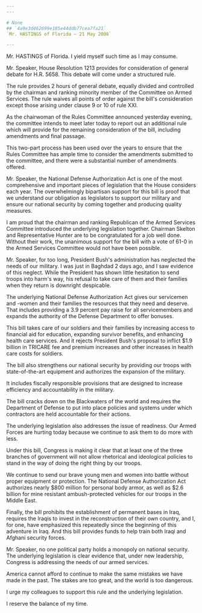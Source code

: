 ```yaml
---
---

# None
## `4a9e3d462699e185e44ddb77cea7fa21`
`Mr. HASTINGS of Florida — 21 May 2008`

---
```



Mr. HASTINGS of Florida. I yield myself such time as I may consume.

Mr. Speaker, House Resolution 1213 provides for consideration of 
general debate for H.R. 5658. This debate will come under a structured 
rule.

The rule provides 2 hours of general debate, equally divided and 
controlled by the chairman and ranking minority member of the Committee 
on Armed Services. The rule waives all points of order against the 
bill's consideration except those arising under clause 9 or 10 of rule 
XXI.

As the chairwoman of the Rules Committee announced yesterday evening, 
the committee intends to meet later today to report out an additional 
rule which will provide for the remaining consideration of the bill, 
including amendments and final passage.

This two-part process has been used over the years to ensure that the 
Rules Committee has ample time to consider the amendments submitted to 
the committee, and there were a substantial number of amendments 
offered.

Mr. Speaker, the National Defense Authorization Act is one of the 
most comprehensive and important pieces of legislation that the House 
considers each year. The overwhelmingly bipartisan support for this 
bill is proof that we understand our obligation as legislators to 
support our military and ensure our national security by coming 
together and producing quality measures.

I am proud that the chairman and ranking Republican of the Armed 
Services Committee introduced the underlying legislation together. 
Chairman Skelton and Representative Hunter are to be congratulated for 
a job well done. Without their work, the unanimous support for the bill 
with a vote of 61-0 in the Armed Services Committee would not have been 
possible.

Mr. Speaker, for too long, President Bush's administration has 
neglected the needs of our military. I was just in Baghdad 2 days ago, 
and I saw evidence of this neglect. While the President has shown 
little hesitation to send troops into harm's way, his refusal to take 
care of them and their families when they return is downright 
despicable.

The underlying National Defense Authorization Act gives our 
servicemen and -women and their families the resources that they need 
and deserve. That includes providing a 3.9 percent pay raise for all 
servicemembers and expands the authority of the Defense Department to 
offer bonuses.

This bill takes care of our soldiers and their families by increasing 
access to financial aid for education, expanding survivor benefits, and 
enhancing health care services. And it rejects President Bush's 
proposal to inflict $1.9 billion in TRICARE fee and premium increases 
and other increases in health care costs for soldiers.

The bill also strengthens our national security by providing our 
troops with state-of-the-art equipment and authorizes the expansion of 
the military.

It includes fiscally responsible provisions that are designed to 
increase efficiency and accountability in the military.

The bill cracks down on the Blackwaters of the world and requires the 
Department of Defense to put into place policies and systems under 
which contractors are held accountable for their actions.

The underlying legislation also addresses the issue of readiness. Our 
Armed Forces are hurting today because we continue to ask them to do 
more with less.

Under this bill, Congress is making it clear that at least one of the 
three branches of government will not allow rhetorical and ideological 
policies to stand in the way of doing the right thing by our troops.

We continue to send our brave young men and women into battle without 
proper equipment or protection. The National Defense Authorization Act 
authorizes nearly $800 million for personal body armor, as well as $2.6 
billion for mine resistant ambush-protected vehicles for our troops in 
the Middle East.



Finally, the bill prohibits the establishment of permanent bases in 
Iraq, requires the Iraqis to invest in the reconstruction of their own 
country, and I, for one, have emphasized this repeatedly since the 
beginning of this adventure in Iraq. And this bill provides funds to 
help train both Iraqi and Afghani security forces.

Mr. Speaker, no one political party holds a monopoly on national 
security. The underlying legislation is clear evidence that, under new 
leadership, Congress is addressing the needs of our armed services.

America cannot afford to continue to make the same mistakes we have 
made in the past. The stakes are too great, and the world is too 
dangerous.

I urge my colleagues to support this rule and the underlying 
legislation.

I reserve the balance of my time.